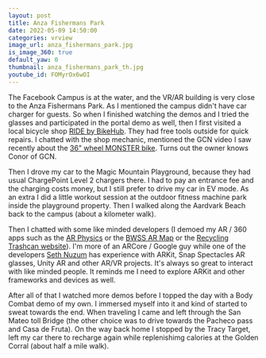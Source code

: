 ```yaml
---
layout: post
title: Anza Fishermans Park
date: 2022-05-09 14:50:00
categories: vrview
image_url: anza_fishermans_park.jpg
is_image_360: true
default_yaw: 0
thumbnail: anza_fishermans_park_th.jpg
youtube_id: FOMyrOx6wOI
---
```

The Facebook Campus is at the water, and the VR/AR building is very close to the Anza Fishermans Park. As I mentioned the campus didn't have car charger for guests. So when I finished watching the demos and I tried the glasses and participated in the portal demo as well, then I first visited a local bicycle shop [RIDE by BikeHub](https://bikehub.com/ride/). They had free tools outside for quick repairs. I chatted with the shop mechanic, mentioned the GCN video I saw recently about the [36" wheel MONSTER bike](https://www.youtube.com/watch?v=YTmFa700PUU). Turns out the owner knows Conor of GCN.
 
Then I drove my car to the Magic Mountain Playground, because they had usual ChargePoint Level 2 chargers there. I had to pay an entrance fee and the charging costs money, but I still prefer to drive my car in EV mode. As an extra I did a little workout session at the outdoor fitness machine park inside the playground property. Then I walked along the Aardvark Beach back to the campus (about a kilometer walk).
 
Then I chatted with some like minded developers (I demoed my AR / 360 apps such as the [AR Physics](https://github.com/CsabaConsulting/ARPhysics) or the [BWSS AR Map](https://github.com/gdgfresno/DevfestARMap/) or the [Recycling Trashcan website](https://recyclingtrashcans.github.io/)). I'm more of an ARCore / Google guy while one of the developers [Seth Nuzum](https://www.instagram.com/seth__n/) has experience with ARKit, Snap Spectacles AR glasses, Unity AR and other AR/VR projects. It's always so great to interact with like minded people. It reminds me I need to explore ARKit and other frameworks and devices as well.
 
After all of that I watched more demos before I topped the day with a Body Combat demo of my own. I immersed myself into it and kind of started to sweat towards the end. When traveling I came and left through the San Mateo toll Bridge (the other choice was to drive towards the Pacheco pass and Casa de Fruta). On the way back home I stopped by the Tracy Target, left my car there to recharge again while replenishimg calories at the Golden Corral (about half a mile walk).
